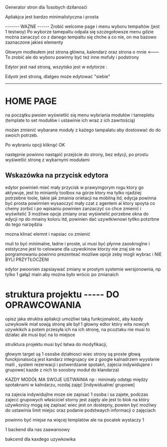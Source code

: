 Generator stron dla 1osobych dziłanosći

Apliakjca jest bardzo minimalistyczna i prosta

------- WAZNE ------ 
Zrobić welcome page i menu wyboru tempaltów (jest 1 testwoy)
Po wyborze tamepaltu odpala się szczegołowsze menu gdzie można zanaczyć co z danego tempaltu się chche a co nie, on ma bazowo zaznaczone jakieś elementy

Głowym modleułem jest strona główna, kalendarz oraz strona o mnie <--- To zrobić
ale do wyboru powinny być też inne mofuły i podstrony 

Edytor jest nad stroną, wszytsko jest w edytorze :
<Edytor>
    <Strona>
        <Kalendarz></Kalendarz>
    </Strona>
</Edytor>

Edyotr jest stroną, dlatgeo może edytować "siebie"

------------------------------------------------

# HOME PAGE
na początku pwoien wyświetlić się menu wybriania modułów i tamepletu
(template to set modułów i ustawinie ich wraz z ich zawrtością)

możan zmienić wybarane moduły z każego tampalatu aby dostoswać do do swoich potrzeb.

Po wybraniu opcji kliknąć OK

następnie powinno nastąpić przejście do strony, bez edycji, po prostu wyśiwetlić stronę z wybarnymi modułami  

## Wskazówka na przycisk edytora
edytor powinień mieć mały przycisk w prawymgorym rogu ktory go aktywuje,
jest to miniamly toolbox na górze ktory ma tylko njadziej potrzebne toole, takie jak zmainia orietacji na mobilną itd, edycja powinna być prosta powinnien wysaoczyć mały czat z agentem ai ktory spoyta co chemy zorbić i po wpisaniu powinien zanzaczyć co chce zmienić i wyświtelić 3 możliwe opcje zmiany oraz wyśiwtelić porzebne okna do edycji np do mnainy koloru itd, powinien dać uzywtkiwnowi tytlko potzrbne do tego narzędzia

mozna klinać elemnt i napsiac co zmienić 

muli to być minimalne, ładne i proste, ui musi być płynne zaookroglne i eststyczne 
jest to celowane dla uzywokinow ktorzy nie znaj sie na porgramowaniu
powinno prezenteać mozliwe opcje zeby mogli wybrac i NIE BYLI PRZYTŁOCZENI

edytor pwoonien zapsiaywać zmiany w prostym systemie wersjonownia, np tylko 1 gałąź main aby można było wrócic po zmianaich

# struktura projektu ----- DO OPRAWCOWANIA
opisz jaka struktra apliakcji umożliwi taką funkcjonalość,  aby kazdy uzwykowik miał sowją stronę ale był 1 głowny edtor który wita nowcyh uzywkikch a potem przesyła ich na ich stronę, na pcoztaku nie musi to działac ale musi być na to miejsce 

strulktura projektu musi być łatwa do modyfikacji, 

głowym target są 1 ososbe działnosci wiec strony są proste głową funckjonalsoćą jest kandarz integrujacy sie z google kalnadrzem wyysłanie maili , system rezerwacji i potwerdzanie spotakń, zajecia indywidujane i grupowe( kazde z nich to soosbny moduł do klandarza)

KAZDY MODÓŁ MA SWOJE USTWAINIA np :
minimaly odstęp między spotaknami w kalndarzu,
rozdaj zajęć [indywidualne/ grupowe]

na zajecia indywidujlne moze sie zapisać 1 osoba i sa zajete, 
podczas zajecć grupowych właściciel storny jest zajęty ale
jest to blok na który używkonicy mogą się zapisać wiec jest on dostepny,
powien być mozliwy do ustawinia limit miejsc oraz podanie podstwaych informacji o zajęciach

powinno być miejse na więcej templatów ale na pocatek wystaczy 1

1 backend dla nas zaawansowy

bakcend dla kaxdego uzywkowika 